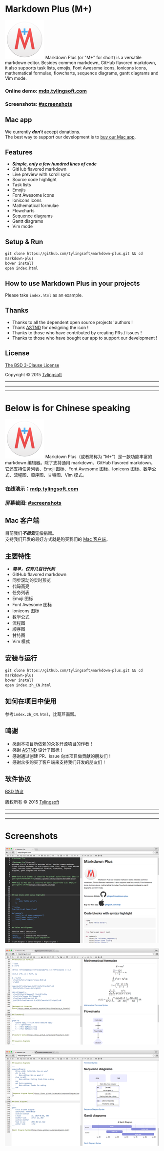 # Markdown Plus (M+)

![Markdown Plus](icon.png)
Markdown Plus (or "M+" for short) is a versatile markdown editor. Besides common markdown, GitHub flavored markdown, it also supports task lists, emojis, Font Awesome icons, Ionicons icons, mathematical formulae, flowcharts, sequence diagrams, gantt diagrams and Vim mode.


### Online demo: [mdp.tylingsoft.com](http://mdp.tylingsoft.com)

### Screenshots: [#screenshots](#screenshots)


## Mac app

We currently ***don't*** accept donations.  
The best way to support our development is to [buy our Mac app](https://tylingsoft.com/mdp).


## Features

- ***Simple, only a few hundred lines of code***
- GitHub flavored markdown
- Live preview with scroll sync
- Source code highlight
- Task lists
- Emojis
- Font Awesome icons
- Ionicons icons
- Mathematical formulae
- Flowcharts
- Sequence diagrams
- Gantt diagrams
- Vim mode


## Setup & Run

```shell
git clone https://github.com/tylingsoft/markdown-plus.git && cd markdown-plus
bower install
open index.html
```


## How to use Markdown Plus in your projects

Please take `index.html` as an example.


## Thanks

- Thanks to all the dependent open source projects' authors !
- Thank [ASTND](http://www.weibo.com/236986311) for designing the icon !
- Thanks to those who have contributed by creating PRs / issues !
- Thanks to those who have bought our app to support our development !


## License

[The BSD 3-Clause License](http://opensource.org/licenses/BSD-3-Clause)

Copyright © 2015 [Tylingsoft](https://tylingsoft.com/)


---

---

---


# Below is for Chinese speaking

![Markdown Plus](icon.png)
Markdown Plus（或者简称为 “M+”）是一款功能丰富的 markdown 编辑器。除了支持通用 markdown、GitHub flavored markdown，它还支持任务列表、Emoji 图标、Font Awesome 图标、Ionicons 图标、数学公式、流程图、顺序图、甘特图、Vim 模式。


### 在线演示：[mdp.tylingsoft.com](http://mdp.tylingsoft.com/index.zh_CN.html)

### 屏幕截图: [#screenshots](#screenshots)


## Mac 客户端

目前我们***不接受***无偿捐赠。  
支持我们开发的最好方式就是购买我们的 [Mac 客户端](https://tylingsoft.com/mdp)。


## 主要特性

- ***简单，仅有几百行代码***
- GitHub flavored markdown
- 同步滚动的实时预览
- 代码高亮
- 任务列表
- Emoji 图标
- Font Awesome 图标
- Ionicons 图标
- 数学公式
- 流程图
- 顺序图
- 甘特图
- Vim 模式


## 安装与运行

```shell
git clone https://github.com/tylingsoft/markdown-plus.git && cd markdown-plus
bower install
open index.zh_CN.html
```


## 如何在项目中使用

参考`index.zh_CN.html`，比葫芦画瓢。


## 鸣谢

- 感谢本项目所依赖的众多开源项目的作者！
- 感谢 [ASTND](http://www.weibo.com/236986311) 设计了图标！
- 感谢通过创建 PR、issue 向本项目做贡献的朋友们！
- 感谢众多购买了客户端来支持我们开发的朋友们！


## 软件协议

[BSD 协议](http://opensource.org/licenses/BSD-3-Clause)

版权所有 © 2015 [Tylingsoft](https://tylingsoft.com/)


---

---

---


# Screenshots

![Markdown Plus](screenshot.png)

![Markdown Plus](screenshot2.png)

![Markdown Plus](screenshot3.png)
